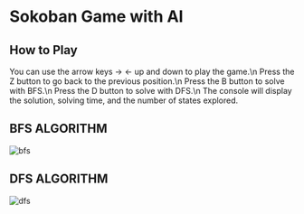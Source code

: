 # Sokoban Game with AI
## How to Play
You can use the arrow keys -> <- up and down to play the game.\n
Press the Z button to go back to the previous position.\n
Press the B button to solve with BFS.\n
Press the D button to solve with DFS.\n
The console will display the solution, solving time, and the number of states explored.
## BFS ALGORITHM
![bfs](https://github.com/user-attachments/assets/7a5c7bdf-f07c-425d-ba9e-d94f0941aadf)
## DFS ALGORITHM
![dfs](https://github.com/user-attachments/assets/782b17bf-eee9-4525-95fd-e27ef888678b)
